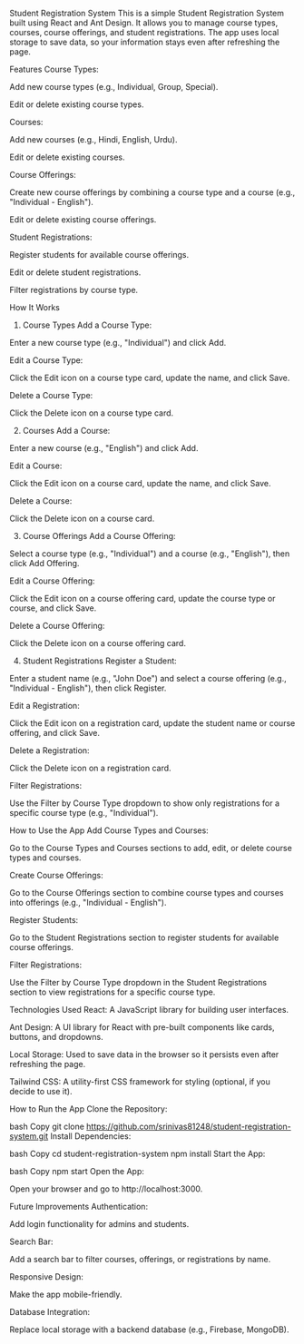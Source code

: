 Student Registration System
This is a simple Student Registration System built using React and Ant Design. It allows you to manage course types, courses, course offerings, and student registrations. The app uses local storage to save data, so your information stays even after refreshing the page.

Features
Course Types:

Add new course types (e.g., Individual, Group, Special).

Edit or delete existing course types.

Courses:

Add new courses (e.g., Hindi, English, Urdu).

Edit or delete existing courses.

Course Offerings:

Create new course offerings by combining a course type and a course (e.g., "Individual - English").

Edit or delete existing course offerings.

Student Registrations:

Register students for available course offerings.

Edit or delete student registrations.

Filter registrations by course type.

How It Works

1. Course Types
   Add a Course Type:

Enter a new course type (e.g., "Individual") and click Add.

Edit a Course Type:

Click the Edit icon on a course type card, update the name, and click Save.

Delete a Course Type:

Click the Delete icon on a course type card.

2. Courses
   Add a Course:

Enter a new course (e.g., "English") and click Add.

Edit a Course:

Click the Edit icon on a course card, update the name, and click Save.

Delete a Course:

Click the Delete icon on a course card.

3. Course Offerings
   Add a Course Offering:

Select a course type (e.g., "Individual") and a course (e.g., "English"), then click Add Offering.

Edit a Course Offering:

Click the Edit icon on a course offering card, update the course type or course, and click Save.

Delete a Course Offering:

Click the Delete icon on a course offering card.

4. Student Registrations
   Register a Student:

Enter a student name (e.g., "John Doe") and select a course offering (e.g., "Individual - English"), then click Register.

Edit a Registration:

Click the Edit icon on a registration card, update the student name or course offering, and click Save.

Delete a Registration:

Click the Delete icon on a registration card.

Filter Registrations:

Use the Filter by Course Type dropdown to show only registrations for a specific course type (e.g., "Individual").

How to Use the App
Add Course Types and Courses:

Go to the Course Types and Courses sections to add, edit, or delete course types and courses.

Create Course Offerings:

Go to the Course Offerings section to combine course types and courses into offerings (e.g., "Individual - English").

Register Students:

Go to the Student Registrations section to register students for available course offerings.

Filter Registrations:

Use the Filter by Course Type dropdown in the Student Registrations section to view registrations for a specific course type.

Technologies Used
React: A JavaScript library for building user interfaces.

Ant Design: A UI library for React with pre-built components like cards, buttons, and dropdowns.

Local Storage: Used to save data in the browser so it persists even after refreshing the page.

Tailwind CSS: A utility-first CSS framework for styling (optional, if you decide to use it).

How to Run the App
Clone the Repository:

bash
Copy
git clone https://github.com/srinivas81248/student-registration-system.git
Install Dependencies:

bash
Copy
cd student-registration-system
npm install
Start the App:

bash
Copy
npm start
Open the App:

Open your browser and go to http://localhost:3000.

Future Improvements
Authentication:

Add login functionality for admins and students.

Search Bar:

Add a search bar to filter courses, offerings, or registrations by name.

Responsive Design:

Make the app mobile-friendly.

Database Integration:

Replace local storage with a backend database (e.g., Firebase, MongoDB).


